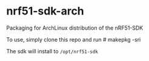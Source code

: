 # nrf51-sdk-arch
Packaging for ArchLinux distribution of the nRF51-SDK

To use, simply clone this repo and run
    # makepkg -sri

The sdk will install to `/opt/nrf51-sdk`
